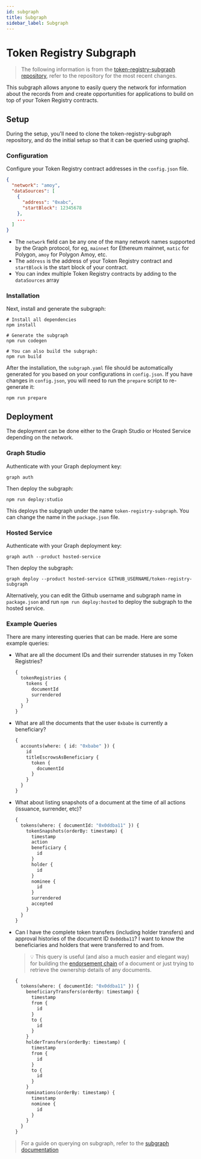 ```yaml
---
id: subgraph
title: Subgraph
sidebar_label: Subgraph
---
```


# Token Registry Subgraph

> The following information is from the [token-registry-subgraph repository](https://github.com/TradeTrust/token-registry-subgraph), refer to the repository for the most recent changes.

This subgraph allows anyone to easily query the network for information about the records from and create opportunities for applications to build on top of your Token Registry contracts.

## Setup

During the setup, you'll need to clone the token-registry-subgraph repository, and do the initial setup so that it can be queried using graphql.

### Configuration

Configure your Token Registry contract addresses in the `config.json` file.

```json
{
  "network": "amoy",
  "dataSources": [
    {
      "address": "0xabc",
      "startBlock": 12345678
    },
    ...
  ]
}
```

- The `network` field can be any one of the many network names supported by the Graph protocol, for eg, `mainnet` for Ethereum mainnet, `matic` for Polygon, `amoy` for Polygon Amoy, etc.
- The `address` is the address of your Token Registry contract and `startBlock` is the start block of your contract.
- You can index multiple Token Registry contracts by adding to the `dataSources` array

### Installation

Next, install and generate the subgraph:

```
# Install all dependencies
npm install

# Generate the subgraph
npm run codegen

# You can also build the subgraph:
npm run build
```

After the installation, the `subgraph.yaml` file should be automatically generated for you based on your configurations
in `config.json`. If you have changes in `config.json`, you will need to run the `prepare` script to re-generate it:

```
npm run prepare
```

## Deployment

The deployment can be done either to the Graph Studio or Hosted Service depending on the network.

### Graph Studio

Authenticate with your Graph deployment key:

```
graph auth
```

Then deploy the subgraph:

```
npm run deploy:studio
```

This deploys the subgraph under the name `token-registry-subgraph`. You can change the name in the `package.json` file.

### Hosted Service

Authenticate with your Graph deployment key:

```
graph auth --product hosted-service
```

Then deploy the subgraph:

```
graph deploy --product hosted-service GITHUB_USERNAME/token-registry-subgraph
```

Alternatively, you can edit the Github username and subgraph name in `package.json` and run `npm run deploy:hosted` to
deploy the subgraph to the hosted service.

### Example Queries

There are many interesting queries that can be made. Here are some example queries:

- What are all the document IDs and their surrender statuses in my Token Registries?
  ```graphql
  {
    tokenRegistries {
      tokens {
        documentId
        surrendered
      }
    }
  }
  ```
- What are all the documents that the user `0xbabe` is currently a beneficiary?
  ```graphql
  {
    accounts(where: { id: "0xbabe" }) {
      id
      titleEscrowsAsBeneficiary {
        token {
          documentId
        }
      }
    }
  }
  ```
- What about listing snapshots of a document at the time of all actions (issuance, surrender, etc)?
  ```graphql
  {
    tokens(where: { documentId: "0x0ddba11" }) {
      tokenSnapshots(orderBy: timestamp) {
        timestamp
        action
        beneficiary {
          id
        }
        holder {
          id
        }
        nominee {
          id
        }
        surrendered
        accepted
      }
    }
  }
  ```
- Can I have the complete token transfers (including holder transfers) and approval histories of the document ID `0x0ddba11`? I want to know the beneficiaries and holders that were transferred to and from.
  > 💡 This query is useful (and also a much easier and elegant way) for building the [endorsement chain](/docs/4.x/reference/tradetrust-website/endorsement-chain) of a document or just trying to retrieve the ownership details of any documents.
  ```graphql
  {
    tokens(where: { documentId: "0x0ddba11" }) {
      beneficiaryTransfers(orderBy: timestamp) {
        timestamp
        from {
          id
        }
        to {
          id
        }
      }
      holderTransfers(orderBy: timestamp) {
        timestamp
        from {
          id
        }
        to {
          id
        }
      }
      nominations(orderBy: timestamp) {
        timestamp
        nominee {
          id
        }
      }
    }
  }
  ```

> For a guide on querying on subgraph, refer to the [subgraph documentation](https://thegraph.com/docs/en/querying/querying-from-an-application/)
